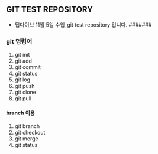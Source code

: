## GIT TEST REPOSITORY
- 딥다이브 11월 5일 수업_git test repository 입니다.
#######
### git 명령어
1. git init
2. git add
3. git commit
4. git status
5. git log
6. git push
7. git clone
8. git pull
#### branch 이용
1. git branch
2. git checkout
3. git merge
4. git status